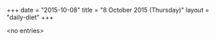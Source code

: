 +++
date = "2015-10-08"
title = "8 October 2015 (Thursday)"
layout = "daily-diet"
+++

\<no entries\>
